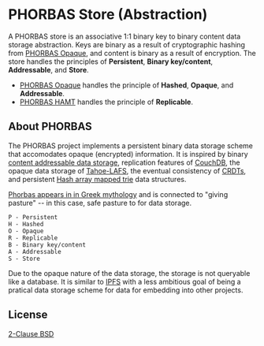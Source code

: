 # PHORBAS Store (Abstraction)

A PHORBAS store is an associative 1:1 binary key to binary content data storage
abstraction. Keys are binary as a result of cryptographic hashing from 
[PHORBAS Opaque][], and content is binary as a result of encryption. The store
handles the principles of **Persistent**, **Binary key/content**, **Addressable**, and **Store**.

- [PHORBAS Opaque][] handles the principle of **Hashed**, **Opaque**, and **Addressable**.
- [PHORBAS HAMT][] handles the principle of **Replicable**.

 [PHORBAS Opaque]: https://github.com/phorbas/js-phorbas-opaque
 [PHORBAS HAMT]: https://github.com/phorbas/js-phorbas-hamt


## About PHORBAS

The PHORBAS project implements a persistent binary data storage scheme that
accomodates opaque (encrypted) information. It is inspired by binary [content
addressable data storage][CAS], replication features of [CouchDB][], the opaque
data storage of [Tahoe-LAFS][], the eventual consistency of [CRDTs][], and
persistent [Hash array mapped trie][HAMT] data structures.

[Phorbas appears in in Greek mythology][myth] and is connected to "giving
pasture" -- in this case, safe pasture to for data storage.

    P - Persistent
    H - Hashed
    O - Opaque
    R - Replicable
    B - Binary key/content
    A - Addressable
    S - Store

Due to the opaque nature of the data storage, the storage is not queryable
like a database. It is similar to [IPFS][] with a less ambitious goal of
being a pratical data storage scheme for data for embedding into other
projects.

  [CAS]: https://en.wikipedia.org/wiki/Content-addressable_storage
  [CouchDB]: https://couchdb.apache.org/
  [Tahoe-LAFS]: https://tahoe-lafs.readthedocs.io/en/tahoe-lafs-1.12.1/specifications/file-encoding.html
  [CRDTs]: https://en.wikipedia.org/wiki/Conflict-free_replicated_data_type
  [HAMT]: https://en.wikipedia.org/wiki/Hash_array_mapped_trie
  [IPFS]: https://ipfs.io/
  [myth]: https://en.wikipedia.org/wiki/Phorbas


## License

[2-Clause BSD](./LICENSE)



